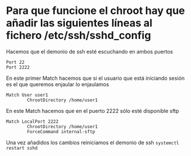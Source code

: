 # Para que funcione el chroot hay que añadir las siguientes líneas  al fichero /etc/ssh/sshd_config

Hacemos que el demonio de ssh esté escuchando en ambos puertos
```
Port 22
Port 2222
```


En este primer Match hacemos que si el usuario que está iniciando sesión es el que queremos enjaular lo enjaulamos
```
Match User user1
        ChrootDirectory /home/user1
```

En este Match hacemos que en el puerto 2222 sólo esté disponible sftp 
```
Match LocalPort 2222
        ChrootDirectory /home/user1
        ForceCommand internal-sftp
```

Una vez añadidos los cambios reiniciamos el demonio de ssh
<code>systemctl restart sshd</code>